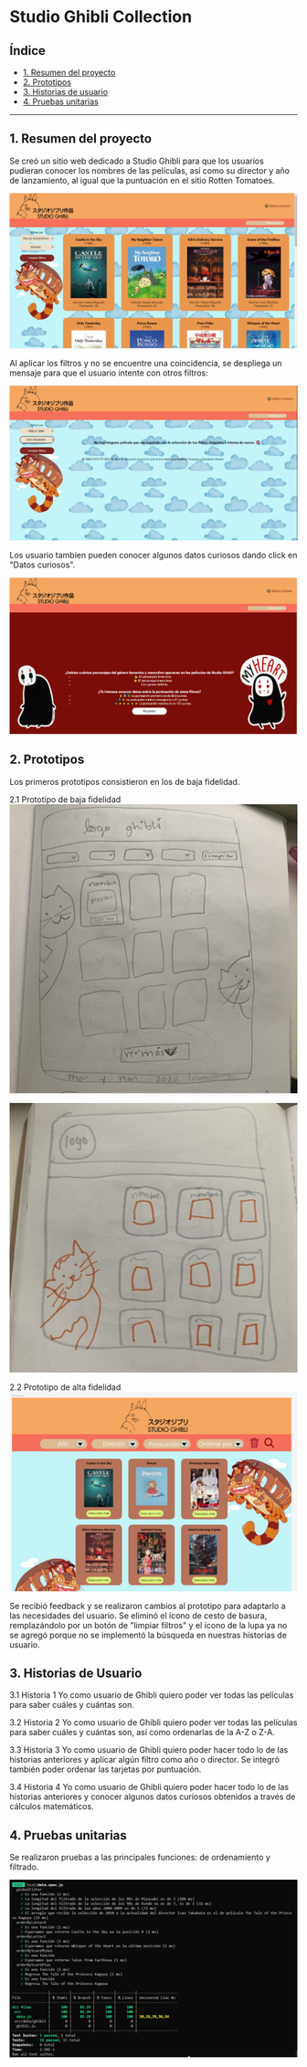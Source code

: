 # Studio Ghibli Collection 

## Índice

* [1. Resumen del proyecto](#1-resumen-del-proyecto)
* [2. Prototipos](#2-prototipos)
* [3. Historias de usuario](#3-historias-de-usuario)
* [4. Pruebas unitarias](#4-pruebas-unitarias)

***

## 1. Resumen del proyecto

Se creó un sitio web dedicado a Studio Ghibli para que los usuarios pudieran conocer los nombres de las películas, así como su director y año de lanzamiento, al igual que la puntuación en el sitio Rotten Tomatoes.  

![Vista del proyecto](./images/final.PNG)

Al aplicar los filtros y no se encuentre una coincidencia, se despliega un mensaje para que el usuario intente con otros filtros:

![Vista sin resultados](images/sin-resultados.PNG)

Los usuario tambien pueden conocer algunos datos curiosos dando click en "Datos curiosos".

![Vista de datos curiosos](images/datos-curiosos.PNG)

## 2. Prototipos

Los primeros prototipos consistieron en los de baja fidelidad.

2.1 Prototipo de baja fidelidad
![Prototipo de baja fidelidad1](images/prototipo-papel-1.jpg)

![Prototipo de baja fidelidad2](images/prototipo-papel-2.jpg)

2.2 Prototipo de alta fidelidad
![Prototipo de alta fidelidad](images/primer-boceto.PNG)

Se recibió feedback y se realizaron cambios al prototipo para adaptarlo a las necesidades del usuario. Se eliminó el ícono de cesto de basura, remplazándolo por un botón de "limpiar filtros" y el ícono de la lupa ya no se agregó porque no se implementó la búsqueda en nuestras historias de usuario.

## 3. Historias de Usuario

3.1 Historia 1
Yo como usuario de Ghibli quiero poder ver todas las películas para saber cuáles y cuántas son.

3.2 Historia 2
Yo como usuario de Ghibli quiero poder ver todas las películas para saber cuáles y cuántas son, así como ordenarlas de la A-Z o Z-A.

3.3 Historia 3
Yo como usuario de Ghibli quiero poder hacer todo lo de las historias anteriores y aplicar algún filtro como año o director. Se integró también poder ordenar las tarjetas por puntuación.

3.4 Historia 4
Yo como usuario de Ghibli quiero poder hacer todo lo de las historias anteriores y conocer algunos datos curiosos obtenidos a través de cálculos matemáticos.

## 4. Pruebas unitarias

Se realizaron pruebas a las principales funciones: de ordenamiento y filtrado.

![Despliegue de pruebas unitarias](images/pruebas-unitarias.PNG)